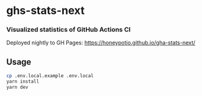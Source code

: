 # ghs-stats-next

### Visualized statistics of GitHub Actions CI

Deployed nightly to GH Pages: https://honeypotio.github.io/gha-stats-next/

## Usage

```bash
cp .env.local.example .env.local
yarn install
yarn dev
```
